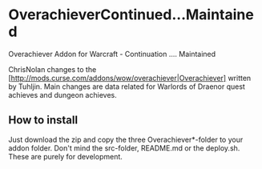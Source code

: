 # OverachieverContinued...Maintained
Overachiever Addon for Warcraft - Continuation .... Maintained

ChrisNolan changes to the [http://mods.curse.com/addons/wow/overachiever|Overachiever] written by Tuhljin.
Main changes are data related for Warlords of Draenor quest achieves and dungeon achieves.


## How to install
Just download the zip and copy the three Overachiever*-folder to your addon folder.
Don't mind the src-folder, README.md or the deploy.sh. These are purely for development.